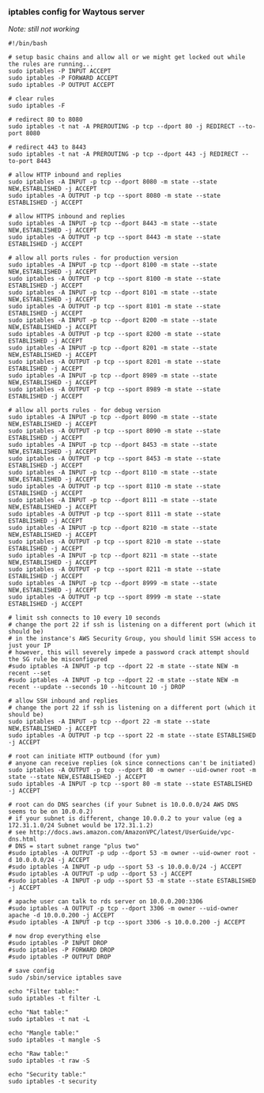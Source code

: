 ### iptables config for Waytous server

_Note: still not working_

    #!/bin/bash
    
    # setup basic chains and allow all or we might get locked out while the rules are running...
    sudo iptables -P INPUT ACCEPT
    sudo iptables -P FORWARD ACCEPT
    sudo iptables -P OUTPUT ACCEPT
    
    # clear rules
    sudo iptables -F
    
    # redirect 80 to 8080
    sudo iptables -t nat -A PREROUTING -p tcp --dport 80 -j REDIRECT --to-port 8080
    
    # redirect 443 to 8443
    sudo iptables -t nat -A PREROUTING -p tcp --dport 443 -j REDIRECT --to-port 8443
    
    # allow HTTP inbound and replies
    sudo iptables -A INPUT -p tcp --dport 8080 -m state --state NEW,ESTABLISHED -j ACCEPT
    sudo iptables -A OUTPUT -p tcp --sport 8080 -m state --state ESTABLISHED -j ACCEPT
    
    # allow HTTPS inbound and replies
    sudo iptables -A INPUT -p tcp --dport 8443 -m state --state NEW,ESTABLISHED -j ACCEPT
    sudo iptables -A OUTPUT -p tcp --sport 8443 -m state --state ESTABLISHED -j ACCEPT
    
    # allow all ports rules - for production version
    sudo iptables -A INPUT -p tcp --dport 8100 -m state --state NEW,ESTABLISHED -j ACCEPT
    sudo iptables -A OUTPUT -p tcp --sport 8100 -m state --state ESTABLISHED -j ACCEPT
    sudo iptables -A INPUT -p tcp --dport 8101 -m state --state NEW,ESTABLISHED -j ACCEPT
    sudo iptables -A OUTPUT -p tcp --sport 8101 -m state --state ESTABLISHED -j ACCEPT
    sudo iptables -A INPUT -p tcp --dport 8200 -m state --state NEW,ESTABLISHED -j ACCEPT
    sudo iptables -A OUTPUT -p tcp --sport 8200 -m state --state ESTABLISHED -j ACCEPT
    sudo iptables -A INPUT -p tcp --dport 8201 -m state --state NEW,ESTABLISHED -j ACCEPT
    sudo iptables -A OUTPUT -p tcp --sport 8201 -m state --state ESTABLISHED -j ACCEPT
    sudo iptables -A INPUT -p tcp --dport 8989 -m state --state NEW,ESTABLISHED -j ACCEPT
    sudo iptables -A OUTPUT -p tcp --sport 8989 -m state --state ESTABLISHED -j ACCEPT
    
    # allow all ports rules - for debug version
    sudo iptables -A INPUT -p tcp --dport 8090 -m state --state NEW,ESTABLISHED -j ACCEPT
    sudo iptables -A OUTPUT -p tcp --sport 8090 -m state --state ESTABLISHED -j ACCEPT
    sudo iptables -A INPUT -p tcp --dport 8453 -m state --state NEW,ESTABLISHED -j ACCEPT
    sudo iptables -A OUTPUT -p tcp --sport 8453 -m state --state ESTABLISHED -j ACCEPT
    sudo iptables -A INPUT -p tcp --dport 8110 -m state --state NEW,ESTABLISHED -j ACCEPT
    sudo iptables -A OUTPUT -p tcp --sport 8110 -m state --state ESTABLISHED -j ACCEPT
    sudo iptables -A INPUT -p tcp --dport 8111 -m state --state NEW,ESTABLISHED -j ACCEPT
    sudo iptables -A OUTPUT -p tcp --sport 8111 -m state --state ESTABLISHED -j ACCEPT
    sudo iptables -A INPUT -p tcp --dport 8210 -m state --state NEW,ESTABLISHED -j ACCEPT
    sudo iptables -A OUTPUT -p tcp --sport 8210 -m state --state ESTABLISHED -j ACCEPT
    sudo iptables -A INPUT -p tcp --dport 8211 -m state --state NEW,ESTABLISHED -j ACCEPT
    sudo iptables -A OUTPUT -p tcp --sport 8211 -m state --state ESTABLISHED -j ACCEPT
    sudo iptables -A INPUT -p tcp --dport 8999 -m state --state NEW,ESTABLISHED -j ACCEPT
    sudo iptables -A OUTPUT -p tcp --sport 8999 -m state --state ESTABLISHED -j ACCEPT
    
    # limit ssh connects to 10 every 10 seconds
    # change the port 22 if ssh is listening on a different port (which it should be)
    # in the instance's AWS Security Group, you should limit SSH access to just your IP
    # however, this will severely impede a password crack attempt should the SG rule be misconfigured
    #sudo iptables -A INPUT -p tcp --dport 22 -m state --state NEW -m recent --set
    #sudo iptables -A INPUT -p tcp --dport 22 -m state --state NEW -m recent --update --seconds 10 --hitcount 10 -j DROP
    
    # allow SSH inbound and replies
    # change the port 22 if ssh is listening on a different port (which it should be)
    sudo iptables -A INPUT -p tcp --dport 22 -m state --state NEW,ESTABLISHED -j ACCEPT
    sudo iptables -A OUTPUT -p tcp --sport 22 -m state --state ESTABLISHED -j ACCEPT
    
    # root can initiate HTTP outbound (for yum)
    # anyone can receive replies (ok since connections can't be initiated)
    sudo iptables -A OUTPUT -p tcp --dport 80 -m owner --uid-owner root -m state --state NEW,ESTABLISHED -j ACCEPT
    sudo iptables -A INPUT -p tcp --sport 80 -m state --state ESTABLISHED -j ACCEPT
    
    # root can do DNS searches (if your Subnet is 10.0.0.0/24 AWS DNS seems to be on 10.0.0.2)
    # if your subnet is different, change 10.0.0.2 to your value (eg a 172.31.1.0/24 Subnet would be 172.31.1.2)
    # see http://docs.aws.amazon.com/AmazonVPC/latest/UserGuide/vpc-dns.html
    # DNS = start subnet range "plus two"
    #sudo iptables -A OUTPUT -p udp --dport 53 -m owner --uid-owner root -d 10.0.0.0/24 -j ACCEPT
    #sudo iptables -A INPUT -p udp --sport 53 -s 10.0.0.0/24 -j ACCEPT
    #sudo iptables -A OUTPUT -p udp --dport 53 -j ACCEPT
    #sudo iptables -A INPUT -p udp --sport 53 -m state --state ESTABLISHED  -j ACCEPT
    
    # apache user can talk to rds server on 10.0.0.200:3306
    #sudo iptables -A OUTPUT -p tcp --dport 3306 -m owner --uid-owner apache -d 10.0.0.200 -j ACCEPT
    #sudo iptables -A INPUT -p tcp --sport 3306 -s 10.0.0.200 -j ACCEPT
    
    # now drop everything else
    #sudo iptables -P INPUT DROP
    #sudo iptables -P FORWARD DROP
    #sudo iptables -P OUTPUT DROP
    
    # save config
    sudo /sbin/service iptables save
    
    echo "Filter table:"
    sudo iptables -t filter -L
    
    echo "Nat table:"
    sudo iptables -t nat -L
    
    echo "Mangle table:"
    sudo iptables -t mangle -S
    
    echo "Raw table:"
    sudo iptables -t raw -S
    
    echo "Security table:"
    sudo iptables -t security
    
    
    
    
